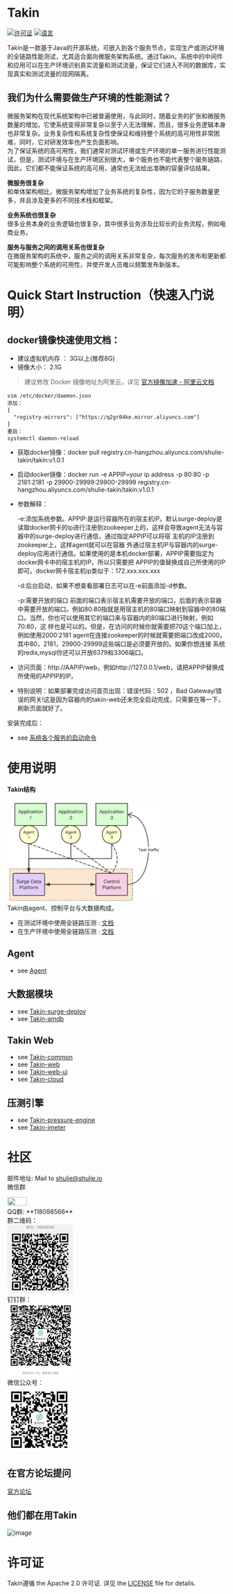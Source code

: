 # Takin
[![许可证](https://img.shields.io/github/license/pingcap/tidb.svg)](https://github.com/pingcap/tidb/blob/master/LICENSE)
[![语言](https://img.shields.io/badge/Language-Java-blue.svg)](https://www.java.com/)

Takin是一款基于Java的开源系统，可嵌入到各个服务节点，实现生产或测试环境的全链路性能测试，尤其适合面向微服务架构系统。通过Takin，系统中的中间件和应用可以在生产环境识别真实流量和测试流量，保证它们进入不同的数据库，实现真实和测试流量的现网隔离。

## 我们为什么需要做生产环境的性能测试？
微服务架构在现代系统架构中已被普遍使用，与此同时，随着业务的扩张和微服务数量的增加，它使系统变得非常复杂以至于人无法理解，而且，很多业务逻辑本身也非常复杂。业务复杂性和系统复杂性使保证和维持整个系统的高可用性非常困难，同时，它对研发效率也产生负面影响。<br/>
为了保证系统的高可用性，我们通常对测试环境或生产环境的单一服务进行性能测试，但是，测试环境与在生产环境区别很大，单个服务也不能代表整个服务链路，因此，它们都不能保证系统的高可用，通常也无法给出准确的容量评估结果。

**微服务很复杂**<br/>
和单体架构相比，微服务架构增加了业务系统的复杂性，因为它的子服务数量更多，并且涉及更多的不同技术栈和框架。

**业务系统也很复杂**<br/>
很多业务本身的业务逻辑也很复杂，其中很多业务涉及比较长的业务流程，例如电商业务。

**服务与服务之间的调用关系也很复杂**<br/>
在微服务架构的系统中，服务之间的调用关系非常复杂，每次服务的发布和更新都可能影响整个系统的可用性，并使开发人员难以频繁发布新版本。

# Quick Start Instruction（快速入门说明）

<!--
## docker镜像安装部署
-![image](https://user-images.githubusercontent.com/86357315/125920811-6be44d23-b6da-4c2e-b3fb-6913f4574bea.png)
 快速上手文档 ：https://docs.shulie.io/docs/opensource/opensource-1d40ib39m90bu
-->
 
## docker镜像快速使用文档：
- 建议虚拟机内存 ： 3G以上(推荐8G)
- 镜像大小： 2.1G
> 建议修改 Docker 镜像地址为阿里云，详见 [官方镜像加速 - 阿里云文档](https://help.aliyun.com/document_detail/60750.html)
```
vim /etc/docker/daemon.json
添加：
{
  "registry-mirrors": ["https://q2gr04ke.mirror.aliyuncs.com"]
}
重启：
systemctl daemon-reload
```

- 获取docker镜像：docker pull registry.cn-hangzhou.aliyuncs.com/shulie-takin/takin:v1.0.1

- 启动docker镜像：docker run -e APPIP=your ip address -p 80:80 -p 2181:2181 -p 29900-29999:29900-29999 registry.cn-hangzhou.aliyuncs.com/shulie-takin/takin:v1.0.1

- 参数解释：

  -e:添加系统参数。APPIP:是运行容器所在的宿主机IP。默认surge-deploy是读取docker网卡的ip进行注册到zookeeper上的，这样会导致agent无法与容器中的surge-deploy进行通信，通过指定APPIP可以将宿   主机的IP注册到zookeeper上，这样agent就可以在容器   外通过宿主机IP与容器内的surge-deploy应用进行通信。如果使用的是本机docker部署，APPIP需要指定为docker网卡中的宿主机的IP。所以只需要把   APPIP的值替换成自己所使用的IP即可。docker网卡宿主机ip类似于：172.xxx.xxx.xxx
  
  -d:后台启动，如果不想查看部署日志可以在-e前面添加-d参数。
  
  -p:需要开放的端口
  前面的端口表示宿主机需要开放的端口，后面的表示容器中需要开放的端口。例如80:80指就是用宿主机的80端口映射到容器中的80端口。当然，你也可以使用其它的端口来与容器内的80端口进行映射，例如70:80，这   样也是可以的。但是，在访问的时候你就需要把70这个端口加上，例如使用2000:2181 agent在连接zookeeper的时候就需要把端口改成2000。其中80，2181，29900-29999这些端口是必须要开放的。如果你想连接   系统的redis,mysql你还可以开放6379和3306端口。
  
- 访问页面：http://AAPIP/web，例如http://127.0.0.1/web，请把APPIP替换成所使用的APPIP的IP。

- 特别说明：如果部署完成访问首页出现：错误代码：502 ，Bad Gateway/错误的网关!这是因为容器内的takin-web还未完全启动完成，只需要在等一下，刷新页面就好了。

安装完成后：
<!--
- see [Quick Start](takin-webapp/doc/QuickStart.md)
-->
- see [系统各个服务的启动命令](docs/Service-CN.md)

# 使用说明
#### Takin结构
<img src="https://raw.githubusercontent.com/shulieTech/Images/main/DaYuX_Architecture2.png" width="70%" height="70%"><br/>
Takin由agent、控制平台与大数据构成。
<!--
- [快速上手](https://github.com/shulieTech/Takin/blob/main/takin-webapp/doc/QuickStart.md)
-->
- 在测试环境中使用全链路压测 : [文档](https://news.shulie.io/?p=3369)
- 在生产环境中使用全链路压测 : [文档](https://news.shulie.io/?p=2987)

## Agent
- see [Agent](https://github.com/shulieTech/LinkAgent)

## 大数据模块
- see [Takin-surge-deploy](https://github.com/shulieTech/Takin-surge-deploy)
- see [Takin-amdb](https://github.com/shulieTech/Takin-amdb)

## Takin Web
- see [Takin-common](https://github.com/shulieTech/Takin-common)
- see [Takin-web](https://github.com/shulieTech/Takin-web)
- see [Takin-web-ui](https://github.com/shulieTech/Takin-web-ui)
- see [Takin-cloud](https://github.com/shulieTech/Takin-cloud)

## 压测引擎
- see [Takin-pressure-engine](https://github.com/shulieTech/Takin-pressure-engine)
- see [Takin-jmeter](https://github.com/shulieTech/Takin-jmeter)

# 社区
邮件地址: Mail to shulie@shulie.io<br/>
微信群<br/>

<img src="https://user-images.githubusercontent.com/86357315/128668906-afc506d8-79c9-4608-943e-6400f03a64c4.png" width="30%" height="30%">
<br/>
QQ群: **118098566**<br/>
群二维码：<br/>
<img src="https://raw.githubusercontent.com/shulieTech/Images/main/qq_group_2.jpg" width="30%" height="30%">
<br/>
钉钉群：<br/>
<img src="https://raw.githubusercontent.com/shulieTech/Images/main/dingding_group.jpg" width="30%" height="30%">
<br/>
微信公众号：<br/>
<img src="https://raw.githubusercontent.com/shulieTech/Images/main/shulie.png" width="30%" height="30%">

## 在官方论坛提问
[官方论坛](https://news.shulie.io/?page_id=2477)
## 他们都在用Takin
![image](https://user-images.githubusercontent.com/86357315/126733836-6486de9a-5b67-4486-b17f-102e974684b1.png)


# 许可证
Takin遵循 the Apache 2.0 许可证. 详见 the [LICENSE](https://github.com/shulieTech/Takin/blob/main/LICENSE) file for details.
